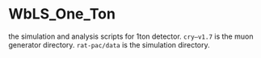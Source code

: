 # WbLS_One_Ton
the simulation and analysis scripts for 1ton detector.
 `cry—v1.7` is the muon generator directory.
 `rat-pac/data` is the simulation directory.

